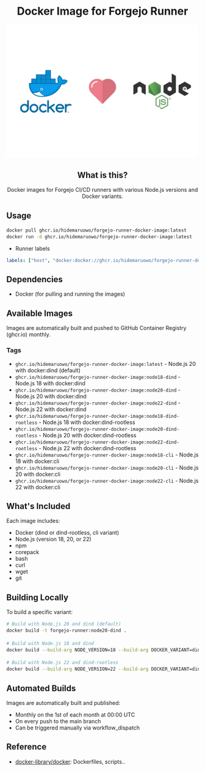 <div align="center">

# Docker Image for Forgejo Runner

![docker-nodejs](docs/docker-nodejs.png)

## What is this?

Docker images for Forgejo CI/CD runners with various Node.js versions and Docker variants.

</div>

## Usage

```bash
docker pull ghcr.io/hidemaruowo/forgejo-runner-docker-image:latest
docker run -d ghcr.io/hidemaruowo/forgejo-runner-docker-image:latest
```

- Runner labels
```yaml
labels: ["host", "docker:docker://ghcr.io/hidemaruowo/forgejo-runner-docker-image:latest" ]
```

## Dependencies

- Docker (for pulling and running the images)

## Available Images

Images are automatically built and pushed to GitHub Container Registry (ghcr.io) monthly.

### Tags

- `ghcr.io/hidemaruowo/forgejo-runner-docker-image:latest` - Node.js 20 with docker:dind (default)
- `ghcr.io/hidemaruowo/forgejo-runner-docker-image:node18-dind` - Node.js 18 with docker:dind
- `ghcr.io/hidemaruowo/forgejo-runner-docker-image:node20-dind` - Node.js 20 with docker:dind
- `ghcr.io/hidemaruowo/forgejo-runner-docker-image:node22-dind` - Node.js 22 with docker:dind
- `ghcr.io/hidemaruowo/forgejo-runner-docker-image:node18-dind-rootless` - Node.js 18 with docker:dind-rootless
- `ghcr.io/hidemaruowo/forgejo-runner-docker-image:node20-dind-rootless` - Node.js 20 with docker:dind-rootless
- `ghcr.io/hidemaruowo/forgejo-runner-docker-image:node22-dind-rootless` - Node.js 22 with docker:dind-rootless
- `ghcr.io/hidemaruowo/forgejo-runner-docker-image:node18-cli` - Node.js 18 with docker:cli
- `ghcr.io/hidemaruowo/forgejo-runner-docker-image:node20-cli` - Node.js 20 with docker:cli
- `ghcr.io/hidemaruowo/forgejo-runner-docker-image:node22-cli` - Node.js 22 with docker:cli

## What's Included

Each image includes:

- Docker (dind or dind-rootless, cli variant)
- Node.js (version 18, 20, or 22)
- npm
- corepack
- bash
- curl
- wget
- git

## Building Locally

To build a specific variant:

```bash
# Build with Node.js 20 and dind (default)
docker build -t forgejo-runner:node20-dind .

# Build with Node.js 18 and dind
docker build --build-arg NODE_VERSION=18 --build-arg DOCKER_VARIANT=dind -t forgejo-runner:node18-dind .

# Build with Node.js 22 and dind-rootless
docker build --build-arg NODE_VERSION=22 --build-arg DOCKER_VARIANT=dind-rootless -t forgejo-runner:node22-dind-rootless .
```

## Automated Builds

Images are automatically built and published:

- Monthly on the 1st of each month at 00:00 UTC
- On every push to the main branch
- Can be triggered manually via workflow_dispatch

## Reference

- [docker-library/docker](https://github.com/docker-library/docker): Dockerfiles, scripts..
